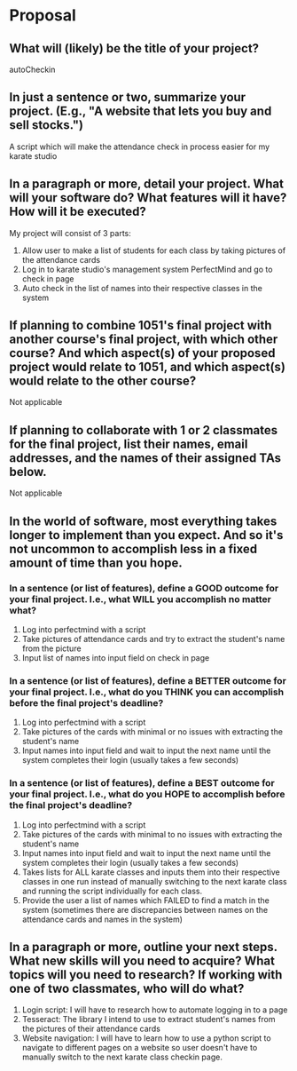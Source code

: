 # Proposal

## What will (likely) be the title of your project?

autoCheckin

## In just a sentence or two, summarize your project. (E.g., "A website that lets you buy and sell stocks.")

A script which will make the attendance check in process easier for my karate studio

## In a paragraph or more, detail your project. What will your software do? What features will it have? How will it be executed?

My project will consist of 3 parts:
1. Allow user to make a list of students for each class by taking pictures of the attendance cards
2. Log in to karate studio's management system PerfectMind and go to check in page
3. Auto check in the list of names into their respective classes in the system

## If planning to combine 1051's final project with another course's final project, with which other course? And which aspect(s) of your proposed project would relate to 1051, and which aspect(s) would relate to the other course?

Not applicable

## If planning to collaborate with 1 or 2 classmates for the final project, list their names, email addresses, and the names of their assigned TAs below.

Not applicable

## In the world of software, most everything takes longer to implement than you expect. And so it's not uncommon to accomplish less in a fixed amount of time than you hope.

### In a sentence (or list of features), define a GOOD outcome for your final project. I.e., what WILL you accomplish no matter what?

1. Log into perfectmind with a script
2. Take pictures of attendance cards and try to extract the student's name from the picture
3. Input list of names into input field on check in page

### In a sentence (or list of features), define a BETTER outcome for your final project. I.e., what do you THINK you can accomplish before the final project's deadline?

1. Log into perfectmind with a script
2. Take pictures of the cards with minimal or no issues with extracting the student's name
3. Input names into input field and wait to input the next name until the system completes their login (usually takes a few seconds)


### In a sentence (or list of features), define a BEST outcome for your final project. I.e., what do you HOPE to accomplish before the final project's deadline?

1. Log into perfectmind with a script
2. Take pictures of the cards with minimal to no issues with extracting the student's name
3. Input names into input field and wait to input the next name until the system completes their login (usually takes a few seconds)
4. Takes lists for ALL karate classes and inputs them into their respective classes in one run instead of manually switching to the next karate class and running the script individually for each class. 
5. Provide the user a list of names which FAILED to find a match in the system (sometimes there are discrepancies between names on the attendance cards and names in the system)

## In a paragraph or more, outline your next steps. What new skills will you need to acquire? What topics will you need to research? If working with one of two classmates, who will do what?

1. Login script: I will have to research how to automate logging in to a page
2. Tesseract: The library I intend to use to extract student's names from the pictures of their attendance cards
3. Website navigation: I will have to learn how to use a python script to navigate to different pages on a website so user doesn't have to manually switch to the next karate class checkin page.
